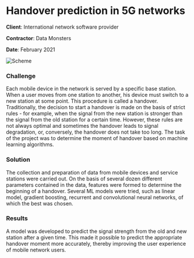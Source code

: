 # Handover prediction in 5G networks

**Сlient**: International network software provider

**Contractor**: Data Monsters

**Date**: February 2021

![Scheme](url)

### Challenge

Each mobile device in the network is served by a specific base station. When a user moves from one station to another, his device must switch to a new station at some point. This procedure is called a handover. Traditionally, the decision to start a handover is made on the basis of strict rules - for example, when the signal from the new station is stronger than the signal from the old station for a certain time. However, these rules are not always optimal and sometimes the handover leads to signal degradation, or, conversely, the handover does not take too long. The task of the project was to determine the moment of handover based on machine learning algorithms.

### Solution

The collection and preparation of data from mobile devices and service stations were carried out. On the basis of several dozen different parameters contained in the data, features were formed to determine the beginning of a handover. Several ML models were tried, such as linear model, gradient boosting, recurrent and convolutional neural networks, of which the best was chosen.

### Results

A model was developed to predict the signal strength from the old and new station after a given time. This made it possible to predict the appropriate handover moment more accurately, thereby improving the user experience of mobile network users.
